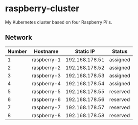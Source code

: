# raspberry-cluster
My Kubernetes cluster based on four Raspberry Pi's. 

## Network

| Number | Hostname    | Static IP      | Status   |
| ------ |-------------|----------------|----------|
| 1      | raspberry-1 | 192.168.178.51 | assigned |
| 2      | raspberry-2 | 192.168.178.52 | assigned |
| 3      | raspberry-3 | 192.168.178.53 | assigned |
| 4      | raspberry-4 | 192.168.178.54 | assigned |
| 5      | raspberry-5 | 192.168.178.55 | reserved |
| 6      | raspberry-6 | 192.168.178.56 | reserved |
| 7      | raspberry-7 | 192.168.178.57 | reserved |
| 8      | raspberry-8 | 192.168.178.58 | reserved |
